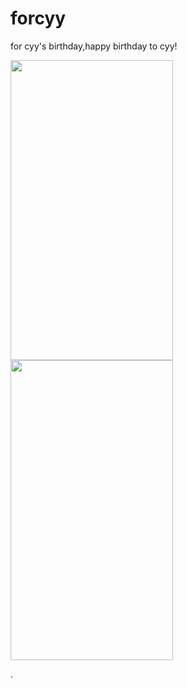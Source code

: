 # forcyy
   
   
for cyy's birthday,happy birthday to cyy!   
   
   
<img src="https://github.com/sanlisanli/cyy/blob/master/imgs/01.jpg" width="260" height="480"/>   
  
  
  
<img src="https://github.com/sanlisanli/cyy/blob/master/imgs/02.jpg" width="260" height="480"/>    
  
  
  
.
